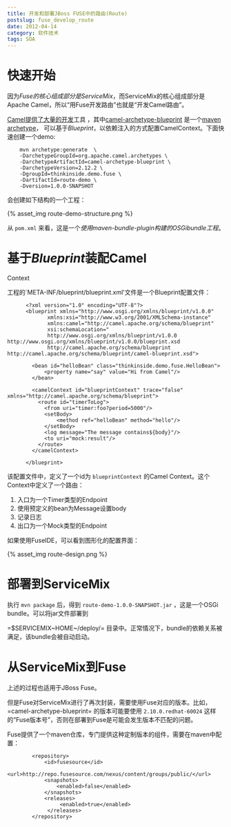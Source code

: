 ```yaml
---
title: 开发和部署JBoss FUSE中的路由(Route)
postslug: fuse_develop_route
date: 2012-04-14
category: 软件技术
tags: SOA
---
```


快速开始
========

因为*Fuse的核心组成部分是ServiceMix*，而ServiceMix的核心组成部分是Apache
Camel，所以“用Fuse开发路由”也就是“开发Camel路由”。

[Camel提供了大量的开发](http://search.maven.org/#search%7Cga%7C1%7Corg.apache.camel.archetypes)工具
，其中[camel-archetype-blueprint](http://search.maven.org/#search%7Cga%7C1%7Ca%3A%22camel-archetype-blueprint%22)
是一个[maven
archetype](http://maven.apache.org/guides/introduction/introduction-to-archetypes.html)，
可以基于*Blueprint*，以依赖注入的方式配置CamelContext。下面快速创建一个demo:

``` {.bash}
    mvn archetype:generate  \
    -DarchetypeGroupId=org.apache.camel.archetypes \
    -DarchetypeArtifactId=camel-archetype-blueprint \
    -DarchetypeVersion=2.12.2 \
    -DgroupId=thinkinside.demo.fuse \
    -DartifactId=route-demo \
    -Dversion=1.0.0-SNAPSHOT
```

会创建如下结构的一个工程：

{% asset_img route-demo-structure.png  %}

从 `pom.xml`
来看，这是一个*使用maven-bundle-plugin构建的OSGibundle工程*。

基于*Blueprint*装配Camel
========================

Context

工程的\`META-INF/blueprint/blueprint.xml'文件是一个Blueprint配置文件：

``` {.xml}
      <?xml version="1.0" encoding="UTF-8"?>
      <blueprint xmlns="http://www.osgi.org/xmlns/blueprint/v1.0.0"
             xmlns:xsi="http://www.w3.org/2001/XMLSchema-instance"
             xmlns:camel="http://camel.apache.org/schema/blueprint"
             xsi:schemaLocation="
             http://www.osgi.org/xmlns/blueprint/v1.0.0 http://www.osgi.org/xmlns/blueprint/v1.0.0/blueprint.xsd
             http://camel.apache.org/schema/blueprint http://camel.apache.org/schema/blueprint/camel-blueprint.xsd">

        <bean id="helloBean" class="thinkinside.demo.fuse.HelloBean">
            <property name="say" value="Hi from Camel"/>
        </bean>

        <camelContext id="blueprintContext" trace="false" xmlns="http://camel.apache.org/schema/blueprint">
          <route id="timerToLog">
            <from uri="timer:foo?period=5000"/>
            <setBody>
                <method ref="helloBean" method="hello"/>
            </setBody>
            <log message="The message contains${body}"/>
            <to uri="mock:result"/>
          </route>
        </camelContext>

      </blueprint>
```

该配置文件中，定义了一个id为 `blueprintContext` 的Camel
Context。这个Context中定义了一个路由：

1.  入口为一个Timer类型的Endpoint
2.  使用预定义的bean为Message设置body
3.  记录日志
4.  出口为一个Mock类型的Endpoint

如果使用FuseIDE，可以看到图形化的配置界面：

{% asset_img route-design.png  %}

部署到ServiceMix
================

执行 `mvn package` 后，得到 `route-demo-1.0.0-SNAPSHOT.jar`
，这是一个OSGi bundle。可以将jar文件部署到

=\$SERVICEMIX~HOME~/deploy/=
目录中。正常情况下，bundle的依赖关系被满足，该bundle会被自动启动。

从ServiceMix到Fuse
==================

上述的过程也适用于JBoss Fuse。

但是Fuse对ServiceMix进行了再次封装，需要使用Fuse对应的版本。比如，=camel-archetype-blueprint=
的版本可能要使用 `2.10.0.redhat-60024`
这样的“Fuse版本号”，否则在部署到Fuse是可能会发生版本不匹配的问题。

Fuse提供了一个maven仓库，专门提供这种定制版本的组件，需要在maven中配置：

``` {.xml}
        <repository>
            <id>fusesource</id>
            <url>http://repo.fusesource.com/nexus/content/groups/public/</url>
            <snapshots>
                <enabled>false</enabled>
            </snapshots>
            <releases>
                 <enabled>true</enabled>
             </releases>
        </repository>
```
